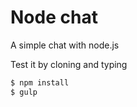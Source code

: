 # Node chat

A simple chat with node.js

Test it by cloning  and typing

```sh
$ npm install
$ gulp
```